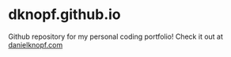 # dknopf.github.io
Github repository for my personal coding portfolio! Check it out at [danielknopf.com](https://www.danielknopf.com)
